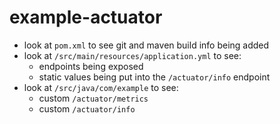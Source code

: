 # example-actuator

- look at `pom.xml` to see git and maven build info being added
- look at `/src/main/resources/application.yml` to see:
  - endpoints being exposed
  - static values being put into the `/actuator/info` endpoint
- look at `/src/java/com/example` to see:
  - custom `/actuator/metrics`
  - custom `/actuator/info`
